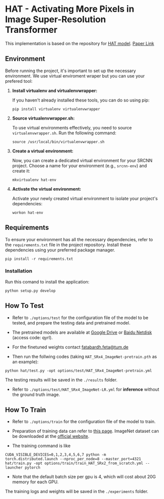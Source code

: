 # HAT - Activating More Pixels in Image Super-Resolution Transformer
This implementation is based on the repository for [HAT model](https://github.com/XPixelGroup/HAT). [Paper Link](https://arxiv.org/abs/2205.04437) 



## Environment
Before running the project, it's important to set up the necessary environment. We use virtual enviroment wraper but you can use your prefered tool:

1. **Install virtualenv and virtualenvwrapper:**


   If you haven't already installed these tools, you can do so using pip:
     ```
     pip install virtualenv virtualenvwrapper
     ```

2. **Source virtualenvwrapper.sh:**


   To use virtual environments effectively, you need to source `virtualenvwrapper.sh`. Run the following command:
     ```
     source /usr/local/bin/virtualenvwrapper.sh
     ```

3. **Create a virtual environment:**


    Now, you can create a dedicated virtual environment for your SRCNN project. Choose a name for your environment (e.g., `srcnn-env`) and create it:
     ```
     mkvirtualenv hat-env
     ```

4. **Activate the virtual environment:**


    Activate your newly created virtual environment to isolate your project's dependencies:
     ```
     workon hat-env
     ```

## Requirements
To ensure your environment has all the necessary dependencies, refer to the `requirements.txt` file in the project repository. Install these dependencies using your preferred package manager.

```
pip install -r requirements.txt
```

### Installation
Run this comand to install the application:

```
python setup.py develop
```

## How To Test
- Refer to `./options/test` for the configuration file of the model to be tested, and prepare the testing data and pretrained model.  

- The pretrained models are available at
[Google Drive](https://drive.google.com/drive/folders/1HpmReFfoUqUbnAOQ7rvOeNU3uf_m69w0?usp=sharing) or [Baidu Netdisk](https://pan.baidu.com/s/1u2r4Lc2_EEeQqra2-w85Xg) (access code: qyrl).  
- For the finetuned weights contact fatabardh.feta@tum.de

- Then run the follwing codes (taking `HAT_SRx4_ImageNet-pretrain.pth` as an example):
```
python hat/test.py -opt options/test/HAT_SRx4_ImageNet-pretrain.yml
```
The testing results will be saved in the `./results` folder.  

- Refer to `./options/test/HAT_SRx4_ImageNet-LR.yml` for **inference** without the ground truth image.



## How To Train
- Refer to `./options/train` for the configuration file of the model to train.
- Preparation of training data can refer to [this page](https://github.com/XPixelGroup/BasicSR/blob/master/docs/DatasetPreparation.md). ImageNet dataset can be downloaded at the [official website](https://image-net.org/challenges/LSVRC/2012/2012-downloads.php).

- The training command is like
```
CUDA_VISIBLE_DEVICES=0,1,2,3,4,5,6,7 python -m torch.distributed.launch --nproc_per_node=8 --master_port=4321 hat/train.py -opt options/train/train_HAT_SRx2_from_scratch.yml --launcher pytorch
```
- Note that the default batch size per gpu is 4, which will cost about 20G memory for each GPU.  

The training logs and weights will be saved in the `./experiments` folder.

